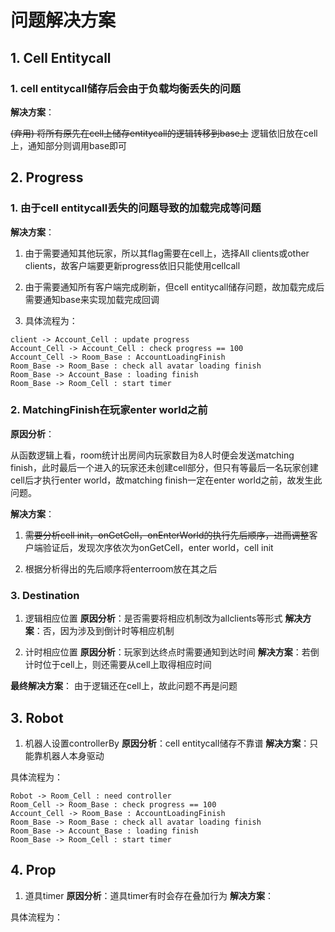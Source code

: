 # 问题解决方案

## 1. Cell Entitycall

### 1. cell entitycall储存后会由于负载均衡丢失的问题

**解决方案**：

~~(弃用) 将所有原先在cell上储存entitycall的逻辑转移到base上~~
逻辑依旧放在cell上，通知部分则调用base即可

## 2. Progress

### 1. 由于cell entitycall丢失的问题导致的加载完成等问题

**解决方案**：

1. 由于需要通知其他玩家，所以其flag需要在cell上，选择All clients或other clients，故客户端要更新progress依旧只能使用cellcall

2. 由于需要通知所有客户端完成刷新，但cell entitycall储存问题，故加载完成后需要通知base来实现加载完成回调

3. 具体流程为：

```sequence {theme="simple"}
client -> Account_Cell : update progress
Account_Cell -> Account_Cell : check progress == 100
Account_Cell -> Room_Base : AccountLoadingFinish
Room_Base -> Room_Base : check all avatar loading finish
Room_Base -> Account_Base : loading finish
Room_Base -> Room_Cell : start timer
```

### 2. MatchingFinish在玩家enter world之前

**原因分析**：

从函数逻辑上看，room统计出房间内玩家数目为8人时便会发送matching finish，此时最后一个进入的玩家还未创建cell部分，但只有等最后一名玩家创建cell后才执行enter world，故matching finish一定在enter world之前，故发生此问题。

**解决方案**：

1. ~~需要分析cell init，onGetCell，onEnterWorld的执行先后顺序，进而调整~~客户端验证后，发现次序依次为onGetCell，enter world，cell init

2. 根据分析得出的先后顺序将enterroom放在其之后

### 3. Destination

1. 逻辑相应位置
**原因分析**：是否需要将相应机制改为allclients等形式
**解决方案**：否，因为涉及到倒计时等相应机制

2. 计时相应位置
**原因分析**：玩家到达终点时需要通知到达时间
**解决方案**：若倒计时位于cell上，则还需要从cell上取得相应时间

**最终解决方案**： 由于逻辑还在cell上，故此问题不再是问题

## 3. Robot

1. 机器人设置controllerBy
**原因分析**：cell entitycall储存不靠谱
**解决方案**：只能靠机器人本身驱动

具体流程为：
```sequence {theme="simple"}
Robot -> Room_Cell : need controller
Room_Cell -> Room_Base : check progress == 100
Account_Cell -> Room_Base : AccountLoadingFinish
Room_Base -> Room_Base : check all avatar loading finish
Room_Base -> Account_Base : loading finish
Room_Base -> Room_Cell : start timer
```

## 4. Prop

1. 道具timer
**原因分析**：道具timer有时会存在叠加行为
**解决方案**：

具体流程为：
```sequence {theme="simple"}

```